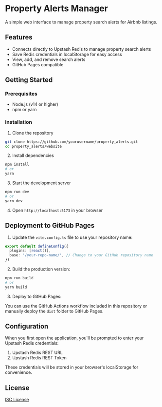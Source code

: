 # Property Alerts Manager

A simple web interface to manage property search alerts for Airbnb listings.

## Features

- Connects directly to Upstash Redis to manage property search alerts
- Save Redis credentials in localStorage for easy access
- View, add, and remove search alerts
- GitHub Pages compatible

## Getting Started

### Prerequisites

- Node.js (v14 or higher)
- npm or yarn

### Installation

1. Clone the repository
```bash
git clone https://github.com/yourusername/property_alerts.git
cd property_alerts/website
```

2. Install dependencies
```bash
npm install
# or
yarn
```

3. Start the development server
```bash
npm run dev
# or
yarn dev
```

4. Open `http://localhost:5173` in your browser

## Deployment to GitHub Pages

1. Update the `vite.config.ts` file to use your repository name:

```ts
export default defineConfig({
  plugins: [react()],
  base: '/your-repo-name/', // Change to your GitHub repository name
})
```

2. Build the production version:

```bash
npm run build
# or
yarn build
```

3. Deploy to GitHub Pages:

You can use the GitHub Actions workflow included in this repository or manually deploy the `dist` folder to GitHub Pages.

## Configuration

When you first open the application, you'll be prompted to enter your Upstash Redis credentials:

1. Upstash Redis REST URL
2. Upstash Redis REST Token

These credentials will be stored in your browser's localStorage for convenience.

## License

[ISC License](../LICENSE)

